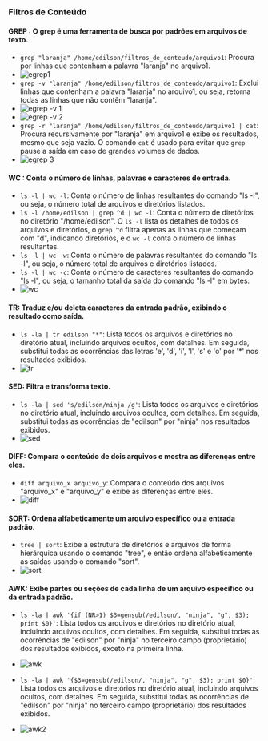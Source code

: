 ### Filtros de Conteúdo

#### GREP : O grep é uma ferramenta de busca por padrões em arquivos de texto.

- `grep "laranja" /home/edilson/filtros_de_conteudo/arquivo1`: Procura por linhas que contenham a palavra "laranja" no arquivo1.
- ![egrep1](https://github.com/EdilsonDevops/Linux-Ninja-Skills/assets/96980587/2ab02265-9ac7-4be1-b906-1d64eaabe556)
- `grep -v "laranja" /home/edilson/filtros_de_conteudo/arquivo1`: Exclui linhas que contenham a palavra "laranja" no arquivo1, ou seja, retorna todas as linhas que não contêm "laranja".
- ![egrep -v 1](https://github.com/EdilsonDevops/Linux-Ninja-Skills/assets/96980587/312d2b85-7cf2-4431-be39-92f07442472e)
- ![egrep -v 2](https://github.com/EdilsonDevops/Linux-Ninja-Skills/assets/96980587/1fe38fe5-b25a-4c67-b4bf-40f8000a40e3)
- `grep -r "laranja" /home/edilson/filtros_de_conteudo/arquivo1 | cat`: Procura recursivamente por "laranja" em arquivo1 e exibe os resultados, mesmo que seja vazio. O comando `cat` é usado para evitar que `grep` pause a saída em caso de grandes volumes de dados.
- ![egrep 3](https://github.com/EdilsonDevops/Linux-Ninja-Skills/assets/96980587/4726f9df-e935-44d1-9747-d8a62061fd87)


#### WC : Conta o número de linhas, palavras e caracteres de entrada.

- `ls -l | wc -l`: Conta o número de linhas resultantes do comando "ls -l", ou seja, o número total de arquivos e diretórios listados.
- `ls -l /home/edilson | grep ^d | wc -l`: Conta o número de diretórios no diretório "/home/edilson". O `ls -l` lista os detalhes de todos os arquivos e diretórios, o `grep ^d` filtra apenas as linhas que começam com "d", indicando diretórios, e o `wc -l` conta o número de linhas resultantes.
- `ls -l | wc -w`: Conta o número de palavras resultantes do comando "ls -l", ou seja, o número total de arquivos e diretórios listados.
- `ls -l | wc -c`: Conta o número de caracteres resultantes do comando "ls -l", ou seja, o tamanho total da saída do comando "ls -l" em bytes.
- ![wc](https://github.com/EdilsonDevops/Linux-Ninja-Skills/assets/96980587/4ba67cb5-db73-4c1c-8615-1d64ec11e4eb)

#### TR: Traduz e/ou deleta caracteres da entrada padrão, exibindo o resultado como saída.
- `ls -la | tr edilson "*"`: Lista todos os arquivos e diretórios no diretório atual, incluindo arquivos ocultos, com detalhes. Em seguida, substitui todas as ocorrências das letras 'e', 'd', 'i', 'l', 's' e 'o' por '*' nos resultados exibidos.
- ![tr](https://github.com/EdilsonDevops/Linux-Ninja-Skills/assets/96980587/660fb772-5f7a-4a35-8c9d-a10063cea722)
  
#### SED: Filtra e transforma texto.

- `ls -la | sed 's/edilson/ninja /g'`: Lista todos os arquivos e diretórios no diretório atual, incluindo arquivos ocultos, com detalhes. Em seguida, substitui todas as ocorrências de "edilson" por "ninja" nos resultados exibidos.
- ![sed](https://github.com/EdilsonDevops/Linux-Ninja-Skills/assets/96980587/bef953ac-4058-4475-b24e-12fc9b0f458a)

#### DIFF: Compara o conteúdo de dois arquivos e mostra as diferenças entre eles.

- `diff arquivo_x arquivo_y`: Compara o conteúdo dos arquivos "arquivo_x" e "arquivo_y" e exibe as diferenças entre eles.
- ![diff](https://github.com/EdilsonDevops/Linux-Ninja-Skills/assets/96980587/6ef5ce62-969f-4099-988c-14c6d9168237)

#### SORT: Ordena alfabeticamente um arquivo específico ou a entrada padrão.

- `tree | sort`: Exibe a estrutura de diretórios e arquivos de forma hierárquica usando o comando "tree", e então ordena alfabeticamente as saídas usando o comando "sort".
- ![sort](https://github.com/EdilsonDevops/Linux-Ninja-Skills/assets/96980587/3d06c241-b078-477e-ac18-c69e8d52c383)

#### AWK: Exibe partes ou seções de cada linha de um arquivo específico ou da entrada padrão.

- `ls -la | awk '{if (NR>1) $3=gensub(/edilson/, "ninja", "g", $3); print $0}'`: Lista todos os arquivos e diretórios no diretório atual, incluindo arquivos ocultos, com detalhes. Em seguida, substitui todas as ocorrências de "edilson" por "ninja" no terceiro campo (proprietário) dos resultados exibidos, exceto na primeira linha.
- ![awk](https://github.com/EdilsonDevops/Linux-Ninja-Skills/assets/96980587/70301262-b02c-4130-aae5-45efe49f1162)

- `ls -la | awk '{$3=gensub(/edilson/, "ninja", "g", $3); print $0}'`: Lista todos os arquivos e diretórios no diretório atual, incluindo arquivos ocultos, com detalhes. Em seguida, substitui todas as ocorrências de "edilson" por "ninja" no terceiro campo (proprietário) dos resultados exibidos.
- ![awk2](https://github.com/EdilsonDevops/Linux-Ninja-Skills/assets/96980587/92c483c5-2739-4701-944c-1895f033c66a)

